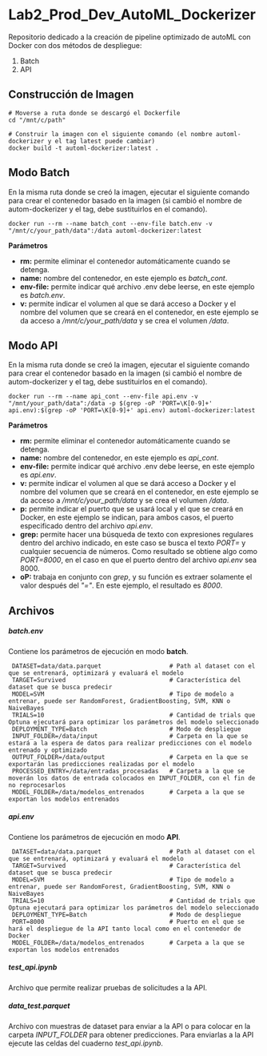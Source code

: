 # Lab2_Prod_Dev_AutoML_Dockerizer
Repositorio dedicado a la creación de pipeline optimizado de autoML con Docker con dos métodos de despliegue:
1. Batch
2. API

## Construcción de Imagen
```
# Moverse a ruta donde se descargó el Dockerfile
cd "/mnt/c/path"

# Construir la imagen con el siguiente comando (el nombre automl-dockerizer y el tag latest puede cambiar)
docker build -t automl-dockerizer:latest .
```
## Modo Batch
En la misma ruta donde se creó la imagen, ejecutar el siguiente comando para crear el contenedor basado en la imagen (si cambió el nombre de autom-dockerizer y el tag, debe sustituirlos en el comando).
```
docker run --rm --name batch_cont --env-file batch.env -v "/mnt/c/your_path/data":/data automl-dockerizer:latest
```
**Parámetros**
- **rm:** permite eliminar el contenedor automáticamente cuando se detenga.
- **name:** nombre del contenedor, en este ejemplo es *batch_cont*.
- **env-file:** permite indicar qué archivo .env debe leerse, en este ejemplo es *batch.env*.
- **v:** permite indicar el volumen al que se dará acceso a Docker y el nombre del volumen que se creará en el contenedor, en este ejemplo se da acceso a */mnt/c/your_path/data* y se crea el volumen */data*.

## Modo API
En la misma ruta donde se creó la imagen, ejecutar el siguiente comando para crear el contenedor basado en la imagen (si cambió el nombre de autom-dockerizer y el tag, debe sustituirlos en el comando).
```
docker run --rm --name api_cont --env-file api.env -v "/mnt/your_path/data":/data -p $(grep -oP 'PORT=\K[0-9]+' api.env):$(grep -oP 'PORT=\K[0-9]+' api.env) automl-dockerizer:latest
```
**Parámetros**
- **rm:** permite eliminar el contenedor automáticamente cuando se detenga.
- **name:** nombre del contenedor, en este ejemplo es *api_cont*.
- **env-file:** permite indicar qué archivo .env debe leerse, en este ejemplo es *api.env*.
- **v:** permite indicar el volumen al que se dará acceso a Docker y el nombre del volumen que se creará en el contenedor, en este ejemplo se da acceso a */mnt/c/your_path/data* y se crea el volumen */data*.
- **p:** permite indicar el puerto que se usará local y el que se creará en Docker, en este ejemplo se indican, para ambos casos, el puerto especificado dentro del archivo *api.env*.
- **grep:** permite hacer una búsqueda de texto con expresiones regulares dentro del archivo indicado, en este caso se busca el texto *PORT=* y cualquier secuencia de números. Como resultado se obtiene algo como *PORT=8000*, en el caso en que el puerto dentro del archivo *api.env* sea 8000.
- **oP:** trabaja en conjunto con *grep*, y su función es extraer solamente el valor después del *"="*. En este ejemplo, el resultado es *8000*.

## Archivos
##### batch.env
Contiene los parámetros de ejecución en modo **batch**.
```
 DATASET=data/data.parquet                   # Path al dataset con el que se entrenará, optimizará y evaluará el modelo
 TARGET=Survived                             # Característica del dataset que se busca predecir
 MODEL=SVM                                   # Tipo de modelo a entrenar, puede ser RandomForest, GradientBoosting, SVM, KNN o NaiveBayes
 TRIALS=10                                   # Cantidad de trials que Optuna ejecutará para optimizar los parámetros del modelo seleccionado
 DEPLOYMENT_TYPE=Batch                       # Modo de despliegue
 INPUT_FOLDER=/data/input                    # Carpeta en la que se estará a la espera de datos para realizar predicciones con el modelo entrenado y optimizado
 OUTPUT_FOLDER=/data/output                  # Carpeta en la que se exportarán las predicciones realizadas por el modelo
 PROCESSED_ENTRY=/data/entradas_procesadas   # Carpeta a la que se moverán los datos de entrada colocados en INPUT_FOLDER, con el fin de no reprocesarlos
 MODEL_FOLDER=/data/modelos_entrenados       # Carpeta a la que se exportan los modelos entrenados
```

##### api.env
Contiene los parámetros de ejecución en modo **API**.
```
 DATASET=data/data.parquet                   # Path al dataset con el que se entrenará, optimizará y evaluará el modelo
 TARGET=Survived                             # Característica del dataset que se busca predecir
 MODEL=SVM                                   # Tipo de modelo a entrenar, puede ser RandomForest, GradientBoosting, SVM, KNN o NaiveBayes
 TRIALS=10                                   # Cantidad de trials que Optuna ejecutará para optimizar los parámetros del modelo seleccionado
 DEPLOYMENT_TYPE=Batch                       # Modo de despliegue
 PORT=8000                                   # Puerto en el que se hará el despliegue de la API tanto local como en el contenedor de Docker
 MODEL_FOLDER=/data/modelos_entrenados       # Carpeta a la que se exportan los modelos entrenados
```

##### test_api.ipynb
Archivo que permite realizar pruebas de solicitudes a la API.

##### data_test.parquet
Archivo con muestras de dataset para enviar a la API o para colocar en la carpeta *INPUT_FOLDER* para obtener predicciones.
Para enviarlas a la API ejecute las celdas del cuaderno *test_api.ipynb*.

